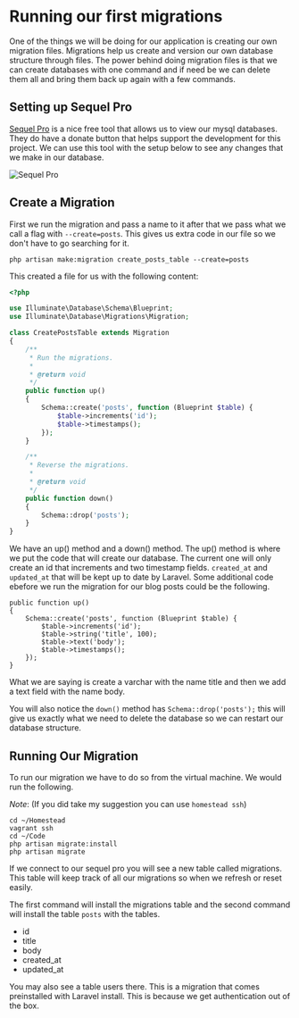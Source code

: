 # Running our first migrations

One of the things we will be doing for our application is creating our own migration files. Migrations help us create and version our own database structure through files. The power behind doing migration files is that we can create databases with one command and if need be we can delete them all and bring them back up again with a few commands.

## Setting up Sequel Pro

[Sequel Pro](http://www.sequelpro.com/) is a nice free tool that allows us to view our mysql databases. They do have a donate button that helps support the development for this project. We can use this tool with the setup below to see any changes that we make in our database.

![Sequel Pro](img/sequel-pro.png "Sequel Pro")

## Create a Migration

First we run the migration and pass a name to it after that we pass what we call a flag with `--create=posts`. This gives us extra code in our file so we don't have to go searching for it.

```php artisan make:migration create_posts_table --create=posts```

This created a file for us with the following content:

```php
<?php

use Illuminate\Database\Schema\Blueprint;
use Illuminate\Database\Migrations\Migration;

class CreatePostsTable extends Migration
{
    /**
     * Run the migrations.
     *
     * @return void
     */
    public function up()
    {
        Schema::create('posts', function (Blueprint $table) {
            $table->increments('id');
            $table->timestamps();
        });
    }

    /**
     * Reverse the migrations.
     *
     * @return void
     */
    public function down()
    {
        Schema::drop('posts');
    }
}
```
We have an up() method and a down() method. The up() method is where we put the code that will create our database. The current one will only create an id that increments and two timestamp fields. `created_at` and `updated_at` that will be kept up to date by Laravel. Some additional code ebefore we run the migration for our blog posts could be the following.

```
public function up()
{
    Schema::create('posts', function (Blueprint $table) {
        $table->increments('id');
        $table->string('title', 100);
        $table->text('body');
        $table->timestamps();
    });
}
```
What we are saying is create a varchar with the name title and then we add a text field with the name body.

You will also notice the `down()` method has `Schema::drop('posts');` this will give us exactly what we need to delete the database so we can restart our database structure.

## Running Our Migration

To run our migration we have to do so from the virtual machine. We would run the following.

*Note*: (If you did take my suggestion you can use `homestead ssh`)
```
cd ~/Homestead
vagrant ssh
cd ~/Code
php artisan migrate:install
php artisan migrate
```

If we connect to our sequel pro you will see a new table called migrations. This table will keep track of all our migrations so when we refresh or reset easily.

The first command will install the migrations table and the second command will install the table `posts` with the tables.

- id
- title
- body
- created_at
- updated_at

You may also see a table users there. This is a migration that comes preinstalled with Laravel install. This is because we get authentication out of the box.
